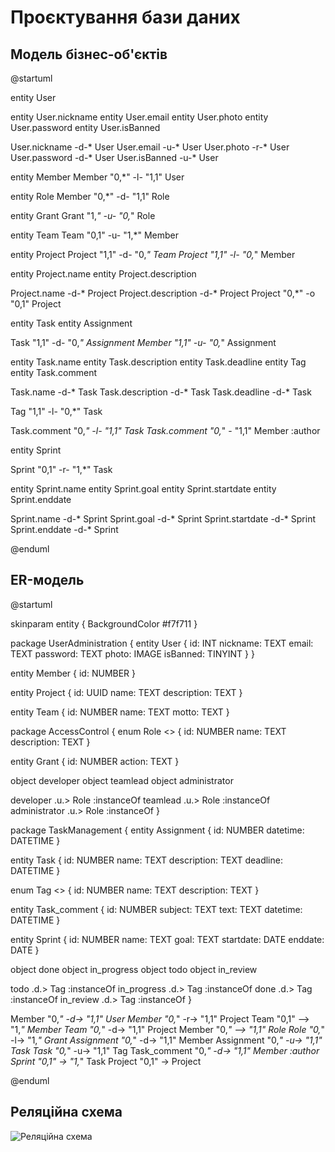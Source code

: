 # Проєктування бази даних

## Модель бізнес-об'єктів 

@startuml

entity User

entity User.nickname
entity User.email
entity User.photo
entity User.password
entity User.isBanned

User.nickname -d-* User
User.email -u-* User
User.photo -r-* User
User.password -d-* User
User.isBanned -u-* User

entity Member
Member "0,*" -l- "1,1" User

entity Role
Member "0,*" -d- "1,1" Role

entity Grant
Grant "1,*" -u- "0,*" Role

entity Team
Team "0,1" -u- "1,*" Member

entity Project
Project "1,1" -d- "0,*" Team
Project "1,1" -l- "0,*" Member

entity Project.name
entity Project.description

Project.name -d-* Project
Project.description -d-* Project
Project "0,*" -o "0,1" Project

entity Task
entity Assignment

Task "1,1" -d- "0,*" Assignment
Member "1,1" -u- "0,*" Assignment

entity Task.name
entity Task.description
entity Task.deadline
entity Tag
entity Task.comment

Task.name -d-* Task
Task.description -d-* Task
Task.deadline -d-* Task

Tag "1,1" -l- "0,*" Task

Task.comment "0,*" -l- "1,1" Task
Task.comment "0,*" - "1,1" Member :author

entity Sprint

Sprint "0,1" -r- "1,*" Task

entity Sprint.name
entity Sprint.goal
entity Sprint.startdate
entity Sprint.enddate

Sprint.name -d-* Sprint
Sprint.goal -d-* Sprint
Sprint.startdate -d-* Sprint
Sprint.enddate -d-* Sprint

@enduml

## ER-модель

@startuml

skinparam entity {
BackgroundColor #f7f711
}

package UserAdministration {
entity User {
id: INT
nickname: TEXT
email: TEXT
password: TEXT
photo: IMAGE
isBanned: TINYINT
}
}

entity Member {
id: NUMBER
}

entity Project {
id: UUID
name: TEXT
description: TEXT
}

entity Team {
id: NUMBER
name: TEXT
motto: TEXT
}

package AccessControl {
enum Role <<Enumeration>> {
id: NUMBER
name: TEXT
description: TEXT
}

entity Grant {
id: NUMBER
action: TEXT
}

object developer
object teamlead
object administrator

developer .u.> Role :instanceOf
teamlead .u.> Role :instanceOf
administrator .u.> Role :instanceOf
}

package TaskManagement {
entity Assignment {
id: NUMBER
datetime: DATETIME
}

entity Task {
id: NUMBER
name: TEXT
description: TEXT
deadline: DATETIME
}

enum Tag <<Enumeration>> {
id: NUMBER
name: TEXT
description: TEXT
}

entity Task_comment {
id: NUMBER
subject: TEXT
text: TEXT
datetime: DATETIME
}

entity Sprint {
id: NUMBER
name: TEXT
goal: TEXT
startdate: DATE
enddate: DATE
}

object done
object in_progress
object todo
object in_review

todo .d.> Tag :instanceOf
in_progress .d.> Tag :instanceOf
done .d.> Tag :instanceOf
in_review .d.> Tag :instanceOf
}

Member "0,*" -d-> "1,1" User
Member "0,*" -r-> "1,1" Project
Team "0,1" --> "1,*" Member
Team "0,*" -d-> "1,1" Project
Member "0,*" --> "1,1" Role
Role "0,*" -l-> "1,*" Grant
Assignment "0,*" -d-> "1,1" Member
Assignment "0,*" -u-> "1,1" Task
Task "0,*" -u-> "1,1" Tag
Task_comment "0,*" -d-> "1,1" Member :author
Sprint "0,1" -> "1,*" Task
Project "0,1" -> Project

@enduml

## Реляційна схема

![Реляційна схема](https://github.com/Yana-Koroliuk/databases-course-work/assets/59470968/13f7b5d6-45c2-4903-9218-2677e5b71e11)



